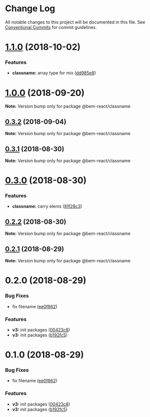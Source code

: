 # Change Log

All notable changes to this project will be documented in this file.
See [Conventional Commits](https://conventionalcommits.org) for commit guidelines.

<a name="1.1.0"></a>
# [1.1.0](https://github.com/bem/bem-react-core/compare/@bem-react/classname@0.3.2...@bem-react/classname@1.1.0) (2018-10-02)


### Features

* **classname:** array type for mix ([dd985e8](https://github.com/bem/bem-react-core/commit/dd985e8))





<a name="1.0.0"></a>
# [1.0.0](https://github.com/bem/bem-react-core/compare/@bem-react/classname@0.3.2...@bem-react/classname@1.0.0) (2018-09-20)

**Note:** Version bump only for package @bem-react/classname





<a name="0.3.2"></a>
## [0.3.2](https://github.com/bem/bem-react-core/compare/@bem-react/classname@0.3.1...@bem-react/classname@0.3.2) (2018-09-04)

**Note:** Version bump only for package @bem-react/classname





<a name="0.3.1"></a>
## [0.3.1](https://github.com/bem/bem-react-core/compare/@bem-react/classname@0.3.0...@bem-react/classname@0.3.1) (2018-08-30)

**Note:** Version bump only for package @bem-react/classname





<a name="0.3.0"></a>
# [0.3.0](https://github.com/bem/bem-react-core/compare/@bem-react/classname@0.2.2...@bem-react/classname@0.3.0) (2018-08-30)


### Features

* **classname:** carry elems ([81f28c3](https://github.com/bem/bem-react-core/commit/81f28c3))





<a name="0.2.2"></a>
## [0.2.2](https://github.com/bem/bem-react-core/compare/@bem-react/classname@0.2.1...@bem-react/classname@0.2.2) (2018-08-30)

**Note:** Version bump only for package @bem-react/classname





<a name="0.2.1"></a>
## [0.2.1](https://github.com/bem/bem-react-core/compare/@bem-react/classname@0.2.0...@bem-react/classname@0.2.1) (2018-08-29)

**Note:** Version bump only for package @bem-react/classname





<a name="0.2.0"></a>
# 0.2.0 (2018-08-29)


### Bug Fixes

* fix filename ([ee0f862](https://github.com/bem/bem-react-core/commit/ee0f862))


### Features

* **v3:** init packages ([00423c8](https://github.com/bem/bem-react-core/commit/00423c8))
* **v3:** init packages ([b192fc5](https://github.com/bem/bem-react-core/commit/b192fc5))





<a name="0.1.0"></a>
# 0.1.0 (2018-08-29)


### Bug Fixes

* fix filename ([ee0f862](https://github.com/bem/bem-react-core/commit/ee0f862))


### Features

* **v3:** init packages ([00423c8](https://github.com/bem/bem-react-core/commit/00423c8))
* **v3:** init packages ([b192fc5](https://github.com/bem/bem-react-core/commit/b192fc5))
